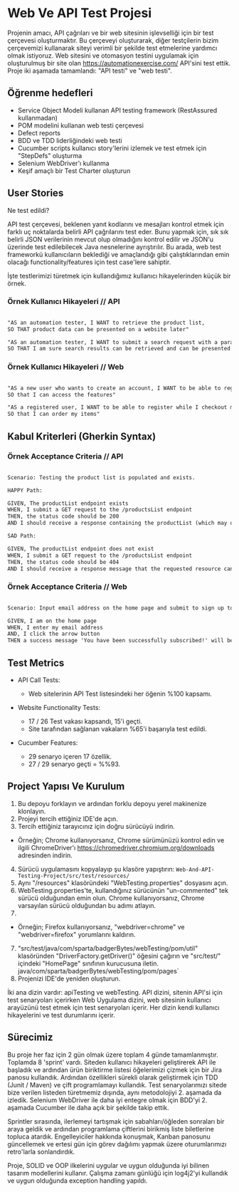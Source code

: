 # Web Ve API Test Projesi

Projenin amacı, API çağrıları ve bir web sitesinin işlevselliği için bir test çerçevesi oluşturmaktır. Bu çerçeveyi oluşturarak, diğer testçilerin bizim çerçevemizi kullanarak siteyi verimli bir şekilde test etmelerine yardımcı olmak istiyoruz. Web sitesini ve otomasyon testini uygulamak için oluşturulmuş bir site olan <https://automationexercise.com/> API'sini test ettik. Proje iki aşamada tamamlandı: "API testi" ve "web testi".
## Öğrenme hedefleri

- Service Object Modeli kullanan API testing framework (RestAssured kullanmadan)
- POM modelini kullanan web testi çerçevesi
- Defect reports
- BDD ve TDD liderliğindeki web testi
- Cucumber scripts kullanıcı story'lerini izlemek ve test etmek için "StepDefs" oluşturma
- Selenium WebDriver'ı kullanma
- Keşif amaçlı bir Test Charter oluşturun

## User Stories

Ne test edildi?

API test çerçevesi, beklenen yanıt kodlarını ve mesajları kontrol etmek için farklı uç noktalarda belirli API çağrılarını test eder. Bunu yapmak için, sık sık belirli JSON verilerinin mevcut olup olmadığını kontrol edilir ve JSON'u üzerinde test edilebilecek Java nesnelerine ayrıştırılır. Bu arada, web test frameworkü kullanıcıların beklediği ve amaçlandığı gibi çalıştıklarından emin olacağı functionality/features için test case'lere sahiptir.

İşte testlerimizi türetmek için kullandığımız kullanıcı hikayelerinden küçük bir örnek.

### Örnek Kullanıcı Hikayeleri // API

```md

"AS an automation tester, I WANT to retrieve the product list,
SO THAT product data can be presented on a website later"

"AS an automation tester, I WANT to submit a search request with a parameter, 
SO THAT I am sure search results can be retrieved and can be presented on a website later

```

### Örnek Kullanıcı Hikayeleri // Web

```md

"AS a new user who wants to create an account, I WANT to be able to register with my personal information,
SO that I can access the features"

"AS a registered user, I WANT to be able to register while I checkout my cart,
SO that I can order my items"
```

## Kabul Kriterleri (Gherkin Syntax)

### Örnek Acceptance Criteria // API

```md

Scenario: Testing the product list is populated and exists.

HAPPY Path:

GIVEN, The productList endpoint exists
WHEN, I submit a GET request to the /productsList endpoint
THEN, the status code should be 200
AND I should receive a response containing the productList (which may or may not be empty)

SAD Path:

GIVEN, The productList endpoint does not exist
WHEN, I submit a GET request to the /productsList endpoint
THEN, the status code should be 404
AND I should receive a response message that the requested resource cannot be found
```

### Örnek Acceptance Criteria // Web

```md

Scenario: Input email address on the home page and submit to sign up to the Mailing List.

GIVEN, I am on the home page      
WHEN, I enter my email address      
AND, I click the arrow button      
THEN a success message 'You have been successfully subscribed!' will be visible   

```

## Test Metrics

- API Call Tests:
  - Web sitelerinin API Test listesindeki her öğenin %100 kapsamı.

- Website Functionality Tests:
  - 17 / 26 Test vakası kapsandı, 15'i geçti.
  - Site tarafından sağlanan vakaların %65'i başarıyla test edildi.

- Cucumber Features:
  - 29 senaryo içeren 17 özellik.
  - 27 / 29 senaryo geçti = %%93.

## Project Yapısı Ve Kurulum

1. Bu depoyu forklayın ve ardından forklu depoyu yerel makinenize klonlayın.
2. Projeyi tercih ettiğiniz IDE'de açın.
3. Tercih ettiğiniz tarayıcınız için doğru sürücüyü indirin.

- Örneğin; Chrome kullanıyorsanız, Chrome sürümünüzü kontrol edin ve ilgili ChromeDriver'ı https://chromedriver.chromium.org/downloads adresinden indirin.

4. Sürücü uygulamasını kopyalayıp şu klasöre yapıştırın: `Web-And-API-Testing-Project/src/test/resources/`
5. Aynı "/resources" klasöründeki "WebTesting.properties" dosyasını açın.
6. WebTesting.properties'te, kullandığınız sürücünün "un-commented" tek sürücü olduğundan emin olun. Chrome kullanıyorsanız, Chrome varsayılan sürücü olduğundan bu adımı atlayın.
7. 
- Örneğin; Firefox kullanıyorsanız, "webdriver=chrome" ve "webdriver=firefox" yorumlarını kaldırın.

7. "src/test/java/com/sparta/badgerBytes/webTesting/pom/util" klasöründen "DriverFactory.getDriver()" öğesini çağırın ve "src/test/" içindeki "HomePage" sınıfının kurucusuna iletin. java/com/sparta/badgerBytes/webTesting/pom/pages`
8. Projenizi IDE'de yeniden oluşturun.

İki ana dizin vardır: apiTesting ve webTesting. API dizini, sitenin API'si için test senaryoları içerirken Web Uygulama dizini, web sitesinin kullanıcı arayüzünü test etmek için test senaryoları içerir. Her dizin kendi kullanıcı hikayelerini ve test durumlarını içerir.

## Sürecimiz

Bu proje her faz için 2 gün olmak üzere toplam 4 günde tamamlanmıştır. Toplamda 8 'sprint' vardı. Siteden kullanıcı hikayeleri geliştirerek API ile başladık ve ardından ürün biriktirme listesi öğelerimizi çizmek için bir Jira panosu kullandık. Ardından özellikleri sürekli olarak geliştirmek için TDD (Junit / Maven) ve çift programlamayı kullandık. Test senaryolarımızı sitede bize verilen listeden türetmemiz dışında, aynı metodolojiyi 2. aşamada da izledik. Selenium WebDriver ile daha iyi entegre olmak için BDD'yi 2. aşamada Cucumber ile daha açık bir şekilde takip ettik.

Sprintler sırasında, ilerlemeyi tartışmak için sabahları/öğleden sonraları bir araya geldik ve ardından programlama çiftlerini birikmiş liste biletlerine topluca atardık. Engelleyiciler hakkında konuşmak, Kanban panosunu güncellemek ve ertesi gün için görev dağılımı yapmak üzere oturumlarımızı retro'larla sonlandırdık.

Proje, SOLID ve OOP ilkelerini uygular ve uygun olduğunda iyi bilinen tasarım modellerini kullanır. Çalışma zamanı günlüğü için log4j2'yi kullandık ve uygun olduğunda exception handling yapıldı.

